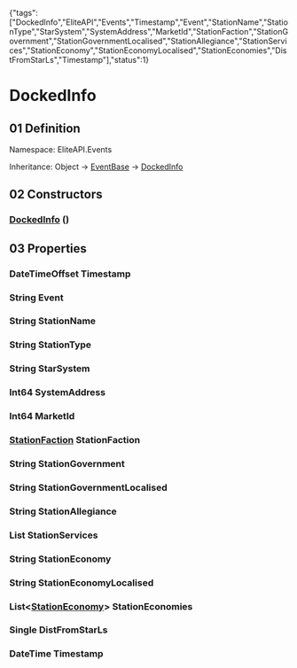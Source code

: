 {"tags":["DockedInfo","EliteAPI","Events","Timestamp","Event","StationName","StationType","StarSystem","SystemAddress","MarketId","StationFaction","StationGovernment","StationGovernmentLocalised","StationAllegiance","StationServices","StationEconomy","StationEconomyLocalised","StationEconomies","DistFromStarLs","Timestamp"],"status":1}

# DockedInfo

## 01 Definition

Namespace: <span class='code'>EliteAPI.Events</span>

Inheritance: <span class='code'>Object</span> → <span class='code'>[EventBase](../../EliteAPI/Events/EventBase.html)</span> → <span class='code'>[DockedInfo](../../EliteAPI/Events/DockedInfo.html)</span>

## 02 Constructors

### <span class='code'>[DockedInfo](../../EliteAPI/Events/DockedInfo.html)</span> ()

## 03 Properties

### <span class='code'>DateTimeOffset</span> Timestamp

### <span class='code'>String</span> Event

### <span class='code'>String</span> StationName

### <span class='code'>String</span> StationType

### <span class='code'>String</span> StarSystem

### <span class='code'>Int64</span> SystemAddress

### <span class='code'>Int64</span> MarketId

### <span class='code'>[StationFaction](../../EliteAPI/Events/StationFaction.html)</span> StationFaction

### <span class='code'>String</span> StationGovernment

### <span class='code'>String</span> StationGovernmentLocalised

### <span class='code'>String</span> StationAllegiance

### <span class='code'>List<String></span> StationServices

### <span class='code'>String</span> StationEconomy

### <span class='code'>String</span> StationEconomyLocalised

### <span class='code'>List<[StationEconomy](../../EliteAPI/Events/StationEconomy.html)></span> StationEconomies

### <span class='code'>Single</span> DistFromStarLs

### <span class='code'>DateTime</span> Timestamp

